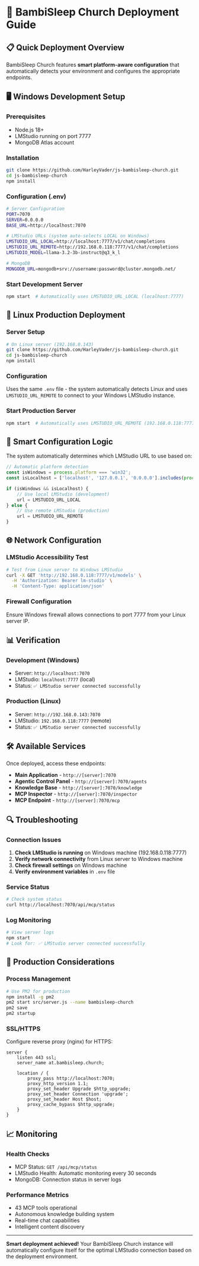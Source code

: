 # 🚀 BambiSleep Church Deployment Guide

## 📋 Quick Deployment Overview

BambiSleep Church features **smart platform-aware configuration** that automatically detects your environment and configures the appropriate endpoints.

## 🖥️ Windows Development Setup

### Prerequisites

- Node.js 18+
- LMStudio running on port 7777
- MongoDB Atlas account

### Installation

```bash
git clone https://github.com/HarleyVader/js-bambisleep-church.git
cd js-bambisleep-church
npm install
```

### Configuration (.env)

```bash
# Server Configuration
PORT=7070
SERVER=0.0.0.0
BASE_URL=http://localhost:7070

# LMStudio URLs (system auto-selects LOCAL on Windows)
LMSTUDIO_URL_LOCAL=http://localhost:7777/v1/chat/completions
LMSTUDIO_URL_REMOTE=http://192.168.0.118:7777/v1/chat/completions
LMSTUDIO_MODEL=llama-3.2-3b-instruct@q3_k_l

# MongoDB
MONGODB_URL=mongodb+srv://username:password@cluster.mongodb.net/
```

### Start Development Server

```bash
npm start  # Automatically uses LMSTUDIO_URL_LOCAL (localhost:7777)
```

## 🐧 Linux Production Deployment

### Server Setup

```bash
# On Linux server (192.168.0.143)
git clone https://github.com/HarleyVader/js-bambisleep-church.git
cd js-bambisleep-church
npm install
```

### Configuration

Uses the same `.env` file - the system automatically detects Linux and uses `LMSTUDIO_URL_REMOTE` to connect to your Windows LMStudio instance.

### Start Production Server

```bash
npm start  # Automatically uses LMSTUDIO_URL_REMOTE (192.168.0.118:7777)
```

## 🔄 Smart Configuration Logic

The system automatically determines which LMStudio URL to use based on:

```javascript
// Automatic platform detection
const isWindows = process.platform === 'win32';
const isLocalhost = ['localhost', '127.0.0.1', '0.0.0.0'].includes(process.env.SERVER);

if (isWindows && isLocalhost) {
    // Use local LMStudio (development)
    url = LMSTUDIO_URL_LOCAL
} else {
    // Use remote LMStudio (production)
    url = LMSTUDIO_URL_REMOTE
}
```

## 🌐 Network Configuration

### LMStudio Accessibility Test

```bash
# Test from Linux server to Windows LMStudio
curl -X GET 'http://192.168.0.118:7777/v1/models' \
  -H 'Authorization: Bearer lm-studio' \
  -H 'Content-Type: application/json'
```

### Firewall Configuration

Ensure Windows firewall allows connections to port 7777 from your Linux server IP.

## 📊 Verification

### Development (Windows)

- Server: `http://localhost:7070`
- LMStudio: `localhost:7777` (local)
- Status: `✅ LMStudio server connected successfully`

### Production (Linux)

- Server: `http://192.168.0.143:7070`
- LMStudio: `192.168.0.118:7777` (remote)
- Status: `✅ LMStudio server connected successfully`

## 🛠️ Available Services

Once deployed, access these endpoints:

- **Main Application** - `http://[server]:7070`
- **Agentic Control Panel** - `http://[server]:7070/agents`
- **Knowledge Base** - `http://[server]:7070/knowledge`
- **MCP Inspector** - `http://[server]:7070/inspector`
- **MCP Endpoint** - `http://[server]:7070/mcp`

## 🔍 Troubleshooting

### Connection Issues

1. **Check LMStudio is running** on Windows machine (192.168.0.118:7777)
2. **Verify network connectivity** from Linux server to Windows machine
3. **Check firewall settings** on Windows machine
4. **Verify environment variables** in `.env` file

### Service Status

```bash
# Check system status
curl http://localhost:7070/api/mcp/status
```

### Log Monitoring

```bash
# View server logs
npm start
# Look for: ✅ LMStudio server connected successfully
```

## 🚀 Production Considerations

### Process Management

```bash
# Use PM2 for production
npm install -g pm2
pm2 start src/server.js --name bambisleep-church
pm2 save
pm2 startup
```

### SSL/HTTPS

Configure reverse proxy (nginx) for HTTPS:

```nginx
server {
    listen 443 ssl;
    server_name at.bambisleep.church;

    location / {
        proxy_pass http://localhost:7070;
        proxy_http_version 1.1;
        proxy_set_header Upgrade $http_upgrade;
        proxy_set_header Connection 'upgrade';
        proxy_set_header Host $host;
        proxy_cache_bypass $http_upgrade;
    }
}
```

## 📈 Monitoring

### Health Checks

- MCP Status: `GET /api/mcp/status`
- LMStudio Health: Automatic monitoring every 30 seconds
- MongoDB: Connection status in server logs

### Performance Metrics

- 43 MCP tools operational
- Autonomous knowledge building system
- Real-time chat capabilities
- Intelligent content discovery

---

**Smart deployment achieved!** Your BambiSleep Church instance will automatically configure itself for the optimal LMStudio connection based on the deployment environment.
